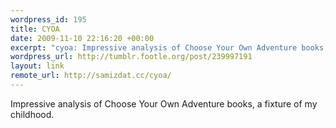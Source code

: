 ```yaml
--- 
wordpress_id: 195
title: CYOA
date: 2009-11-10 22:16:20 +00:00
excerpt: "cyoa: Impressive analysis of Choose Your Own Adventure books, a fixture of my childhood."
wordpress_url: http://tumblr.footle.org/post/239997191
layout: link
remote_url: http://samizdat.cc/cyoa/
---
```

Impressive analysis of Choose Your Own Adventure books, a fixture of my childhood.

